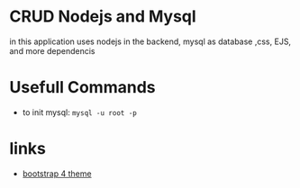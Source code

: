 # CRUD Nodejs and Mysql
in this application uses nodejs in the backend, mysql as database ,css, EJS, and more dependencis

# Usefull Commands
- to init mysql: `mysql -u root -p`

# links
- [bootstrap 4 theme](https://bootswatch.com/4/lux/bootstrap.min.css)
